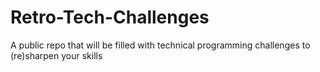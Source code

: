 # Retro-Tech-Challenges
A public repo that will be filled with technical programming challenges to (re)sharpen your skills
